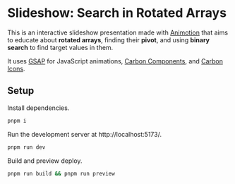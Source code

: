 # Slideshow: Search in Rotated Arrays

This is an interactive slideshow presentation made with [Animotion](https://animotion.pages.dev/) that aims to educate about **rotated arrays**, finding their **pivot**, and using **binary search** to find target values in them.

It uses [GSAP](https://greensock.com/gsap/) for JavaScript animations, [Carbon Components](https://carbon-components-svelte.onrender.com/), and [Carbon Icons](https://carbon-icons-svelte.onrender.com/).

## Setup

Install dependencies.

```sh
pnpm i
```

Run the development server at http://localhost:5173/.

```sh
pnpm run dev
```

Build and preview deploy.

```sh
pnpm run build && pnpm run preview
```
